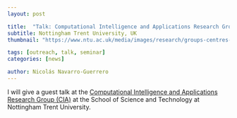 ```yaml
---
layout: post

title:  "Talk: Computational Intelligence and Applications Research Group (CIA)"
subtitle: Nottingham Trent University, UK
thumbnail: "https://www.ntu.ac.uk/media/images/research/groups-centres-and-projects/Computational-Intelligence-Applications.jpg"

tags: [outreach, talk, seminar]
categories: [news]

author: Nicolás Navarro-Guerrero
---
```


I will give a guest talk at the <a href="https://www.ntu.ac.uk/research/groups-and-centres/groups/computational-intelligence-applications-research-group" target="_blank"> Computational Intelligence and Applications Research Group (CIA)</a> at the School of Science and Technology at Nottingham Trent University.
<!--more-->


